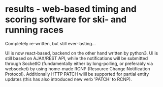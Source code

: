 # results - web-based timing and scoring software for ski- and running races

Completely re-written, but still ever-lasting...

UI is now react-based, backend on the other hand written by python3. UI is still based on AJAX/REST API, while the notifications will be submitted through SocketIO (fundamentally either by long-polling, or preferably via websocket) by using home-made RCNP (Resource Change Notification Protocol). Additionally HTTP PATCH wiill be supported for partial entity updates (this has also introduced new verb 'PATCH' to RCNP).

